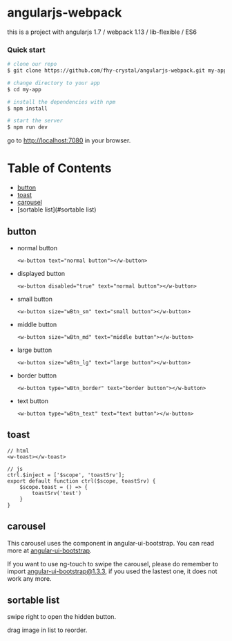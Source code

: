 # angularjs-webpack
this is a project with angularjs 1.7 / webpack 1.13 / lib-flexible / ES6

### Quick start
```bash
# clone our repo
$ git clone https://github.com/fhy-crystal/angularjs-webpack.git my-app

# change directory to your app
$ cd my-app

# install the dependencies with npm
$ npm install

# start the server
$ npm run dev
```

go to [http://localhost:7080](http://localhost:7080) in your browser.


# Table of Contents

* [button](#button)
* [toast](#toast)
* [carousel](#carousel)
* [sortable list](#sortable list)


## button
* normal button

	`<w-button text="normal button"></w-button>`

* displayed button

	`<w-button disabled="true" text="normal button"></w-button>`

* small button

	`<w-button size="wBtn_sm" text="small button"></w-button>`

* middle button

	`<w-button size="wBtn_md" text="middle button"></w-button>`

* large button

	`<w-button size="wBtn_lg" text="large button"></w-button>`

* border button

	`<w-button type="wBtn_border" text="border button"></w-button>`

* text button

	`<w-button type="wBtn_text" text="text button"></w-button>`

## toast

```
// html
<w-toast></w-toast>

// js
ctrl.$inject = ['$scope', 'toastSrv'];
export default function ctrl($scope, toastSrv) {
	$scope.toast = () => {
		toastSrv('test')
	}
}
```

## carousel

This carousel uses the component in angular-ui-bootstrap. You can read more at [angular-ui-bootstrap](https://angular-ui.github.io/bootstrap/#!#carousel).

If you want to use ng-touch to swipe the carousel, please do remember to import angular-ui-bootstrap@1.3.3, if you used the lastest one, it does not work any more.

## sortable list

swipe right to open the hidden button.

drag image in list to reorder.










